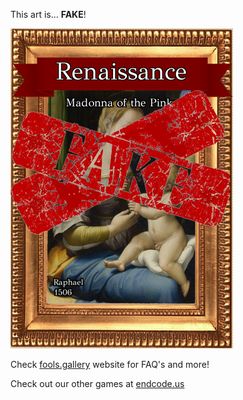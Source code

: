 This art is... 
 **FAKE**! 
 
 ![alt text](Madonna_of_the_Pinks_Fake.png?raw=true "Artwork Card")  
 
 Check [fools.gallery](https://fools.gallery/) website for FAQ's and more! 
 
 Check out our other games at [endcode.us](https://endcode.us/)